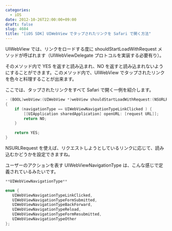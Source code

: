 ```yaml
---
categories:
  - iOS
date: 2012-10-26T22:00:00+09:00
draft: false
slug: 4604
title: "[iOS SDK] UIWebView でタップされたリンクを Safari で開く方法"
---
```


UIWebView では、リンクをロードする度に shouldStartLoadWithRequest メソッドが呼ばれます（UIWebViewDelegate プロトコルを実装する必要有り）。

そのメソッド内で YES を返すと読み込まれ、NO を返すと読み込まれないようにすることができます。このメソッド内で、UIWebView でタップされたリンクを色々と料理することが出来ます。

ここでは、タップされたリンクをすべて Safari で開く一例を紹介します。

```objective-c
- (BOOL)webView:(UIWebView *)webView shouldStartLoadWithRequest:(NSURLRequest *)request navigationType:(UIWebViewNavigationType)navigationType
{
    if (navigationType == UIWebViewNavigationTypeLinkClicked ) {
        [[UIApplication sharedApplication] openURL: [request URL]];
        return NO;
    }
        
    return YES;
}
```

NSURLRequest を使えば、リクエストしようとしているリンクに応じて、読み込むかどうかを設定できますね。

ユーザーのアクションを表す UIWebViewNavigationType は、こんな感じで定義されているみたいです。

```objective-c
**UIWebViewNavigationType**

enum {
   UIWebViewNavigationTypeLinkClicked,
   UIWebViewNavigationTypeFormSubmitted,
   UIWebViewNavigationTypeBackForward,
   UIWebViewNavigationTypeReload,
   UIWebViewNavigationTypeFormResubmitted,
   UIWebViewNavigationTypeOther
};
```
